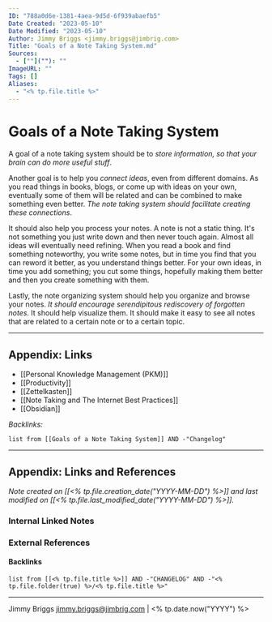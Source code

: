 ```yaml
---
ID: "788a0d6e-1381-4aea-9d5d-6f939abaefb5"
Date Created: "2023-05-10"
Date Modified: "2023-05-10"
Author: Jimmy Briggs <jimmy.briggs@jimbrig.com>
Title: "Goals of a Note Taking System.md"
Sources: 
  - [""](""): ""
ImageURL: ""
Tags: []
Aliases:
  - "<% tp.file.title %>"
---
```



# Goals of a Note Taking System

A goal of a note taking system should be to *store information, so that your brain can do more useful stuff*.

Another goal is to help you *connect ideas*, even from different domains. As you read things in books, blogs, or come up with ideas on your own, eventually some of them will be related and can be combined to make something even better. *The note taking system should facilitate creating these connections*.

It should also help you process your notes. A note is not a static thing. It's not something you just write down and then never touch again. Almost all ideas will eventually need refining. When you read a book and find something noteworthy, you write some notes, but in time you find that you can reword it better, as you understand things better. For your own ideas, in time you add something; you cut some things, hopefully making them better and then you create something with them.

Lastly, the note organizing system should help you organize and browse your notes. *It should encourage serendipitous rediscovery of forgotten notes*. It should help visualize them. It should make it easy to see all notes that are related to a certain note or to a certain topic.

***

## Appendix: Links

- [[Personal Knowledge Management (PKM)]]
- [[Productivity]]
- [[Zettelkasten]]
- [[Note Taking and The Internet Best Practices]]
- [[Obsidian]]


*Backlinks:*

```dataview
list from [[Goals of a Note Taking System]] AND -"Changelog"
```

***

## Appendix: Links and References

*Note created on [[<% tp.file.creation_date("YYYY-MM-DD") %>]] and last modified on [[<% tp.file.last_modified_date("YYYY-MM-DD") %>]].*

### Internal Linked Notes

### External References

#### Backlinks

```dataview
list from [[<% tp.file.title %>]] AND -"CHANGELOG" AND -"<% tp.file.folder(true) %>/<% tp.file.title %>"
```


***

Jimmy Briggs <jimmy.briggs@jimbrig.com> | <% tp.date.now("YYYY") %>